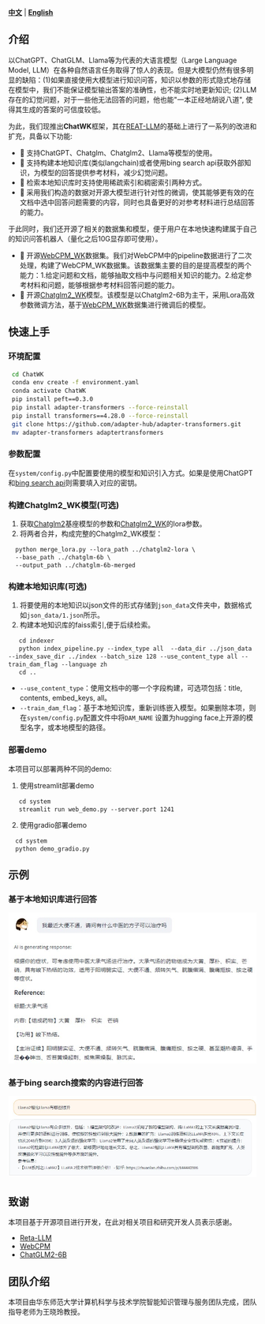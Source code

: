 [**中文**](./README.md) | [**English**](./README_EN.md)



## 介绍
以ChatGPT、ChatGLM、Llama等为代表的大语言模型（Large Language Model, LLM）在各种自然语言任务取得了惊人的表现。但是大模型仍然有很多明显的缺陷：(1)如果直接使用大模型进行知识问答，知识以参数的形式隐式地存储在模型中，我们不能保证模型输出答案的准确性，也不能实时地更新知识; (2)LLM存在的幻觉问题，对于一些他无法回答的问题，他也能"一本正经地胡说八道", 使得其生成的答案的可信度较低。

为此，我们现推出**ChatWK**框架，其在[REAT-LLM](https://github.com/RUC-GSAI/YuLan-IR/tree/main/RETA-LLM)的基础上进行了一系列的改进和扩充，具备以下功能:
- 🚀 支持ChatGPT、Chatglm、Chatglm2、Llama等模型的使用。
- 🚀 支持构建本地知识库(类似langchain)或者使用bing search api获取外部知识，为模型的回答提供参考材料，减少幻觉问题。
- 🚀 检索本地知识库时支持使用稀疏索引和稠密索引两种方式。
- 🚀 采用我们构造的数据对开源大模型进行针对性的微调，使其能够更有效的在文档中选中回答问题需要的内容，同时也具备更好的对参考材料进行总结回答的能力。

于此同时，我们还开源了相关的数据集和模型，便于用户在本地快速构建属于自己的知识问答机器人（量化之后10G显存即可使用）。
- 🚀 开源[WebCPM_WK](https://huggingface.co/datasets/ZHR123/WebCPM_WK)数据集。我们对WebCPM中的pipeline数据进行了二次处理，构建了WebCPM_WK数据集。该数据集主要的目的是提高模型的两个能力：1.给定问题和文档，能够抽取文档中与问题相关知识的能力。2.给定参考材料和问题，能够根据参考材料回答问题的能力。
- 🚀 开源[Chatglm2_WK](https://huggingface.co/ZHR123/Chatglm2_WK)模型。该模型是以Chatglm2-6B为主干，采用Lora高效参数微调方法，基于[WebCPM_WK](https://huggingface.co/datasets/ZHR123/WebCPM_WK)数据集进行微调后的模型。






## 快速上手

### 环境配置
```bash
 cd ChatWK
 conda env create -f environment.yaml
 conda activate ChatWK
 pip install peft==0.3.0
 pip install adapter-transformers --force-reinstall
 pip install transformers==4.28.0 --force-reinstall
 git clone https://github.com/adapter-hub/adapter-transformers.git  
 mv adapter-transformers adaptertransformers
```

### 参数配置
在`system/config.py`中配置要使用的模型和知识引入方式。如果是使用ChatGPT和[bing search api](https://www.microsoft.com/en-us/bing/apis/bing-web-search-api)则需要填入对应的密钥。

### 构建Chatglm2_WK模型(可选)
1. 获取[Chatglm2](https://huggingface.co/THUDM/chatglm2-6b)基座模型的参数和[Chatglm2_WK](https://huggingface.co/ZHR123/Chatglm2_WK)的lora参数。
2. 将两者合并，构成完整的Chatglm2_WK模型：
```
  python merge_lora.py --lora_path ../chatglm2-lora \
  --base_path ../chatglm-6b \
  --output_path ../chatglm-6b-merged
```
### 构建本地知识库(可选)
1. 将要使用的本地知识以json文件的形式存储到`json_data`文件夹中，数据格式如`json_data/1.json`所示。
2. 构建本地知识库的faiss索引,便于后续检索。
```
   cd indexer
   python index_pipeline.py --index_type all  --data_dir ../json_data  --index_save_dir ../index --batch_size 128 --use_content_type all --train_dam_flag --language zh
   cd ..
```
   - `--use_content_type`：使用文档中的哪一个字段构建，可选项包括：title, contents, embed_keys, all。
   -  `--train_dam_flag`：基于本地知识库，重新训练嵌入模型。如果删除本项，则在`system/config.py`配置文件中将`DAM_NAME` 设置为hugging face上开源的模型名字，或本地模型的路径。

### 部署demo
本项目可以部署两种不同的demo:
1. 使用streamlit部署demo
```
   cd system
   streamlit run web_demo.py --server.port 1241
```
2. 使用gradio部署demo
 ```
   cd system
   python demo_gradio.py
```


## 示例
### 基于本地知识库进行回答
![RETA-LLM case](./resource/case1.jpg)
### 基于bing search搜索的内容进行回答
![RETA-LLM case](./resource/case2.jpg)




## 致谢

本项目基于开源项目进行开发，在此对相关项目和研究开发人员表示感谢。

- [Reta-LLM](https://github.com/RUC-GSAI/YuLan-IR/tree/main/RETA-LLM)
- [WebCPM](https://github.com/thunlp/WebCPM)
- [ChatGLM2-6B](https://github.com/THUDM/ChatGLM2-6B)


## 团队介绍
本项目由华东师范大学计算机科学与技术学院智能知识管理与服务团队完成，团队指导老师为王晓玲教授。









